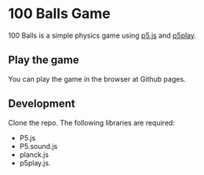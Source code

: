 # 100 Balls Game

100 Balls is a simple physics game using [p5.js](https://p5js.org/) and [p5play](https://p5play.org/).

## Play the game

You can play the game in the browser at Github pages.

## Development

Clone the repo. The following libraries are required:

* P5.js
* P5.sound.js
* planck.js
* p5play.js.
